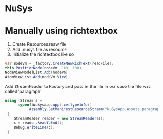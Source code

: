 # NuSys
Manually using richtextbox
=================================
1. Create Resources.resw file
2. Add .nusys file as resource
3. Initialize the richtextbox like so
```c#
var nodeVm = _factory.CreateNewRichText(readFile);  
this.PositionNode(nodeVm, 100, 100);
NodeViewModelList.Add(nodeVm);
AtomViewList.Add(nodeVm.View);
```

Add StreamReader to Factory and pass in the file in our case the file was called 'paragraph'

```c#
using (Stream s =
      typeof(NuSysApp.App).GetTypeInfo()
          .Assembly.GetManifestResourceStream("NuSysApp.Assets.paragraph.nusys"))
 {
    StreamReader reader = new StreamReader(s);
    c = reader.ReadToEnd();
    Debug.WriteLine(c);
 }

